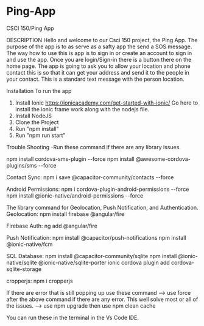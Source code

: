 # Ping-App
CSCI 150/Ping App

DESCRIPTION
Hello and welcome to our Csci 150 project, the Ping App. 
The purpose of the app is to as serve as a safty app the send a SOS message.
The way how to use this is app is to sign in or create an account to sign in 
and use the app. Once you are login/Sign-in there is a button there on the 
home page. The app is going to ask you to allow your location and phone contact
this is so that it can get your address and send it to the people in your contact. 
This is a standard text message with the person location. 

Installation
To run the app
1. Install Ionic 
  https://ionicacademy.com/get-started-with-ionic/
  Go here to install the ionic frame work along with the nodejs file. 
2. Install NodeJS
3. Clone the Project 
4. Run "npm install"
5. Run "npm run start" 

Trouble Shooting 
-Run these command if there are any library issues. 

npm install cordova-sms-plugin --force npm install @awesome-cordova-plugins/sms --force

Contact Sync: npm i save @capacitor-community/contacts --force

Android Permissions: npm i cordova-plugin-android-permissions --force
npm install @ionic-native/android-permissions --force

The library command for Geolocation, Push Notification, and Authentication. Geolocation: npm install firebase @angular/fire

Firebase Auth: ng add @angular/fire

Push Notification: npm install @capacitor/push-notifications npm install @ionic-native/fcm

SQL Database: npm install @capacitor-community/sqlite npm install @ionic-native/sqlite @ionic-native/sqlite-porter ionic cordova plugin add cordova-sqlite-storage

cropperjs: npm i cropperjs

If there are error that is still popping up use these command
--> use force after the above command if there are any error.
      This well solve most or all of the issues.
--> use npm upgrade then use npm clean cache

You can run these in the terminal in the Vs Code IDE.
